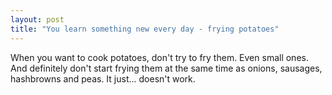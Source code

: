 ```yaml
---
layout: post
title: "You learn something new every day - frying potatoes"
---
```


When you want to cook potatoes, don't try to fry them. Even small ones. And definitely don't start frying them at the same time as onions, sausages, hashbrowns and peas. It just... doesn't work.
